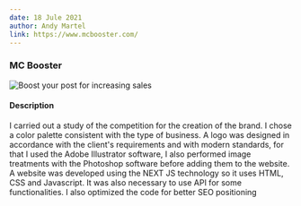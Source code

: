 ```yaml
---
date: 18 Jule 2021
author: Andy Martel
link: https://www.mcbooster.com/
---
```


### MC Booster

![Boost your post for increasing sales](/images/portfolio/2.jpg)

#### Description

I carried out a study of the competition for the creation of the brand. I chose a color palette consistent with the type of business. A logo was designed in accordance with the client's requirements and with modern standards, for that I used the Adobe Illustrator software, I also performed image treatments with the Photoshop software before adding them to the website.
A website was developed using the NEXT JS technology so it uses HTML, CSS and Javascript. It was also necessary to use API for some functionalities. I also optimized the code for better SEO positioning